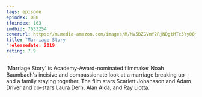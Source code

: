 ```yaml
---
tags: episode
epindex: 088
tfoindex: 163
imdbid: 7653254
coverurl: https://m.media-amazon.com/images/M/MV5BZGVmY2RjNDgtMTc3Yy00YmY0LTgwODItYzBjNWJhNTRlYjdkXkEyXkFqcGdeQXVyMjM4NTM5NDY@._V1_SY300_CR0,0,202,300_.jpg
title: "Marriage Story
"releasedate: 2019
rating: 7.9
---
```


'Marriage Story' is Academy-Award-nominated filmmaker Noah Baumbach's incisive and compassionate look at a marriage breaking up--and a family staying together. The film stars Scarlett Johansson and Adam Driver and co-stars Laura Dern, Alan Alda, and Ray Liotta.